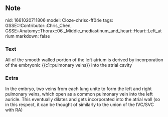 ## Note
nid: 1661020711806
model: Cloze-chrisc-ff04e
tags: GSSE::!Contributor::Chris_Chen, GSSE::Anatomy::Thorax::06._Middle_mediastinum_and_heart::Heart::Left_atrium
markdown: false

### Text
<div class='toggle'>
  All of the smooth walled portion of the left atrium is derived by
  incorporation of the embryonic {{c1::pulmonary veins}} into the
  atrial cavity
</div>

### Extra
<p id="2d4349e9-d1ea-46f5-9a52-01b21ac8b250" class="">In the
embryo, two veins from each lung unite to form the left and right
pulmonary veins, which open as a common pulmonary vein into the
left auricle. This eventually dilates and gets incorporated into
the atrial wall (so in this respect, it can be thought of similarly
to the union of the IVC/SVC with RA)
